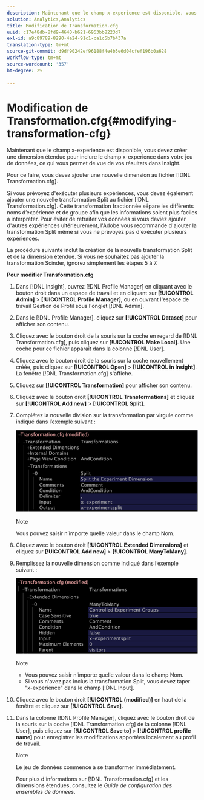 ```yaml
---
description: Maintenant que le champ x-experience est disponible, vous devez créer une dimension étendue pour inclure le champ x-experience dans votre jeu de données, ce qui vous permet de vue de vos résultats dans Insight.
solution: Analytics,Analytics
title: Modification de Transformation.cfg
uuid: c17e48db-8fd9-4640-b621-6963bb8223d7
exl-id: a9c89789-8290-4a24-91c1-ca1c5b7b437a
translation-type: tm+mt
source-git-commit: d9df90242ef96188f4e4b5e6d04cfef196b0a628
workflow-type: tm+mt
source-wordcount: '357'
ht-degree: 2%

---
```


# Modification de Transformation.cfg{#modifying-transformation-cfg}

Maintenant que le champ x-experience est disponible, vous devez créer une dimension étendue pour inclure le champ x-experience dans votre jeu de données, ce qui vous permet de vue de vos résultats dans Insight.

Pour ce faire, vous devez ajouter une nouvelle dimension au fichier [!DNL Transformation.cfg].

Si vous prévoyez d&#39;exécuter plusieurs expériences, vous devez également ajouter une nouvelle transformation Split au fichier [!DNL Transformation.cfg]. Cette transformation fractionnée sépare les différents noms d’expérience et de groupe afin que les informations soient plus faciles à interpréter. Pour éviter de retraiter vos données si vous deviez ajouter d&#39;autres expériences ultérieurement, l&#39;Adobe vous recommande d&#39;ajouter la transformation Split même si vous ne prévoyez pas d&#39;exécuter plusieurs expériences.

La procédure suivante inclut la création de la nouvelle transformation Split et de la dimension étendue. Si vous ne souhaitez pas ajouter la transformation Scinder, ignorez simplement les étapes 5 à 7.

**Pour modifier Transformation.cfg**

1. Dans [!DNL Insight], ouvrez [!DNL Profile Manager] en cliquant avec le bouton droit dans un espace de travail et en cliquant sur **[!UICONTROL Admin]** > **[!UICONTROL Profile Manager]**, ou en ouvrant l&#39;espace de travail Gestion de Profil sous l&#39;onglet [!DNL Admin].
1. Dans le [!DNL Profile Manager], cliquez sur **[!UICONTROL Dataset]** pour afficher son contenu.
1. Cliquez avec le bouton droit de la souris sur la coche en regard de [!DNL Transformation.cfg], puis cliquez sur **[!UICONTROL Make Local]**. Une coche pour ce fichier apparaît dans la colonne [!DNL User].
1. Cliquez avec le bouton droit de la souris sur la coche nouvellement créée, puis cliquez sur **[!UICONTROL Open]** > **[!UICONTROL in Insight]**. La fenêtre [!DNL Transformation.cfg] s&#39;affiche.
1. Cliquez sur **[!UICONTROL Transformation]** pour afficher son contenu.
1. Cliquez avec le bouton droit **[!UICONTROL Transformations]** et cliquez sur **[!UICONTROL Add new]** > **[!UICONTROL Split]**.
1. Complétez la nouvelle division sur la transformation par virgule comme indiqué dans l’exemple suivant :

   ![Infos sur l’étape](assets/New_split_transformation.png)

   >[!NOTE]
   >
   >Vous pouvez saisir n’importe quelle valeur dans le champ Nom.

1. Cliquez avec le bouton droit **[!UICONTROL Extended Dimensions]** et cliquez sur **[!UICONTROL Add new]** > **[!UICONTROL ManyToMany]**.
1. Remplissez la nouvelle dimension comme indiqué dans l’exemple suivant :

   ![Infos sur l’étape](assets/New_Dimension_controlled_experiment_groups.png)

   >[!NOTE]
   >
   >* Vous pouvez saisir n’importe quelle valeur dans le champ Nom.
   >* Si vous n&#39;avez pas inclus la transformation Split, vous devez taper &quot;x-experience&quot; dans le champ [!DNL Input].


1. Cliquez avec le bouton droit **[!UICONTROL (modified)]** en haut de la fenêtre et cliquez sur **[!UICONTROL Save]**.
1. Dans la colonne [!DNL Profile Manager], cliquez avec le bouton droit de la souris sur la coche [!DNL Transformation.cfg] de la colonne [!DNL User], puis cliquez sur **[!UICONTROL Save to]** > **[!UICONTROL profile name]** pour enregistrer les modifications apportées localement au profil de travail.

   >[!NOTE]
   >
   >Le jeu de données commence à se transformer immédiatement.

   Pour plus d&#39;informations sur [!DNL Transformation.cfg] et les dimensions étendues, consultez le *Guide de configuration des ensembles de données*.

